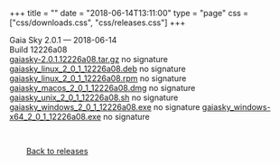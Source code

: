 +++
title = ""
date = "2018-06-14T13:11:00"
type = "page"
css = ["css/downloads.css", "css/releases.css"]
+++

<div class="download-container">
<div id="download-title">
Gaia Sky <span class="downloads-version">2.0.1</span> — <span class="downloads-releasedate">2018-06-14</span></div>
<div class="downloads-build">Build 12226a08</div>
<div class="download-section">
<a href="https://gaia.ari.uni-heidelberg.de/gaiasky/releases/2.0.1.12226a08/gaiasky-2.0.1.12226a08.tar.gz" class="download-button">gaiasky-2.0.1.12226a08.tar.gz</a>
<span class="signature">no signature</span>
<a href="https://gaia.ari.uni-heidelberg.de/gaiasky/releases/2.0.1.12226a08/gaiasky_linux_2_0_1_12226a08.deb" class="download-button">gaiasky_linux_2_0_1_12226a08.deb</a>
<span class="signature">no signature</span>
<a href="https://gaia.ari.uni-heidelberg.de/gaiasky/releases/2.0.1.12226a08/gaiasky_linux_2_0_1_12226a08.rpm" class="download-button">gaiasky_linux_2_0_1_12226a08.rpm</a>
<span class="signature">no signature</span>
<a href="https://gaia.ari.uni-heidelberg.de/gaiasky/releases/2.0.1.12226a08/gaiasky_macos_2_0_1_12226a08.dmg" class="download-button">gaiasky_macos_2_0_1_12226a08.dmg</a>
<span class="signature">no signature</span>
<a href="https://gaia.ari.uni-heidelberg.de/gaiasky/releases/2.0.1.12226a08/gaiasky_unix_2_0_1_12226a08.sh" class="download-button">gaiasky_unix_2_0_1_12226a08.sh</a>
<span class="signature">no signature</span>
<a href="https://gaia.ari.uni-heidelberg.de/gaiasky/releases/2.0.1.12226a08/gaiasky_windows_2_0_1_12226a08.exe" class="download-button">gaiasky_windows_2_0_1_12226a08.exe</a>
<span class="signature">no signature</span>
<a href="https://gaia.ari.uni-heidelberg.de/gaiasky/releases/2.0.1.12226a08/gaiasky_windows-x64_2_0_1_12226a08.exe" class="download-button">gaiasky_windows-x64_2_0_1_12226a08.exe</a>
<span class="signature">no signature</span>
</div>
</div>

<p class="center-text" style="padding: 30px;">
<i class="fa-solid fa-circle-arrow-left"></i> <a href="/downloads/releases">Back to releases</a>
</p>
